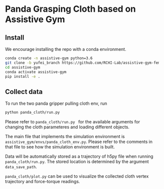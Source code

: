 
# Panda Grasping Cloth based on Assistive Gym 
## Install
We encourage installing the repo with a conda environment.
```bash
conda create -n assistive-gym python=3.6
git clone -b yufei_branch https://github.com/RCHI-Lab/assistive-gym-fem.git
cd assistive-gym
conda activate assistive-gym
pip install -e .
```

## Collect data
To run the two panda gripper pulling cloth env, run
```bash
python panda_cloth/run.py 
``` 
Please refer to `panda_cloth/run.py ` for the available arguments for changing the cloth parameteres and loading different objects.

The main file that implements the simulation environment is `assistive_gym/envs/panda_cloth_env.py`.
Please refer to the comments in that file to see how the simulation environment is built.

Data will be automatically stored as a trajectory of h5py file when running `panda_cloth/run.py`. The stored location is determined by the argument `data_save_path`.

`panda_cloth/plot.py` can be used to visualize the collected cloth vertex trajectory and force-torque readings. 
